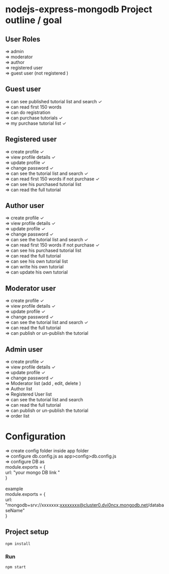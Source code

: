 # nodejs-express-mongodb Project outline / goal
User Roles
------------
=> admin<br />
=> moderator<br />
=> author<br />
=> registered user<br />
=> guest user (not registered )<br />

Guest user
-----------------
=> can see published tutorial list and search &#10003; <br />
=> can read first 150 words<br />
=> can do registration <br />
=> can purchase tutorials &#10003; <br />
=> my purchase tutorial list &#10003; <br />
 

Registered user
-----------------
=> create profile &#10003; <br />
=> view profile details &#10003;<br />
=> update profile &#10003;<br />
=> change password &#10003;<br />
=> can see the tutorial list and search &#10003;<br />
=> can read first 150 words if not purchase &#10003;<br />
=> can see his purchased tutorial list<br />
=> can read the full tutorial<br />

Author user
-----------------
=> create profile &#10003; <br />
=> view profile details &#10003;<br />
=> update profile &#10003;<br />
=> change password &#10003;<br />
=> can see the tutorial list and search &#10003;<br />
=> can read first 150 words if not purchase &#10003;<br />
=> can see his purchased tutorial list<br />
=> can read the full tutorial<br />
=> can see his own tutorial list<br />
=> can write his own tutorial<br />
=> can update his own tutorial<br />

Moderator user
-----------------
=> create profile &#10003;<br />
=> view profile details &#10003;<br />
=> update profile &#10003;<br />
=> change password &#10003;<br />
=> can see the tutorial list and search &#10003;<br />
=> can read the full tutorial <br />
=> can publish or un-publish the tutorial<br />


Admin user
-----------------
=> create profile &#10003;<br />
=> view profile details &#10003;<br />
=> update profile &#10003;<br />
=> change password &#10003;<br />
=> Moderator list (add , edit, delete )<br />
=> Author list<br />
=> Registered User list<br />
=> can see the tutorial list and search<br />
=> can read the full tutorial<br />
=> can publish or un-publish the tutorial<br />
=> order list <br />



# Configuration
=> create config folder inside app folder<br />
=> configure db.config.js as app>config>db.config.js<br />
=> configure DB as <br />
module.exports = {<br />
    url: "your mongo DB link "<br />
}<br />
<br />
example <br />
module.exports = {<br />
    url: "mongodb+srv://xxxxxxx:xxxxxxxx@cluster0.dvi0ncx.mongodb.net/databaseName"<br />
} <br />


## Project setup
```
npm install
```

### Run
```
npm start
```
